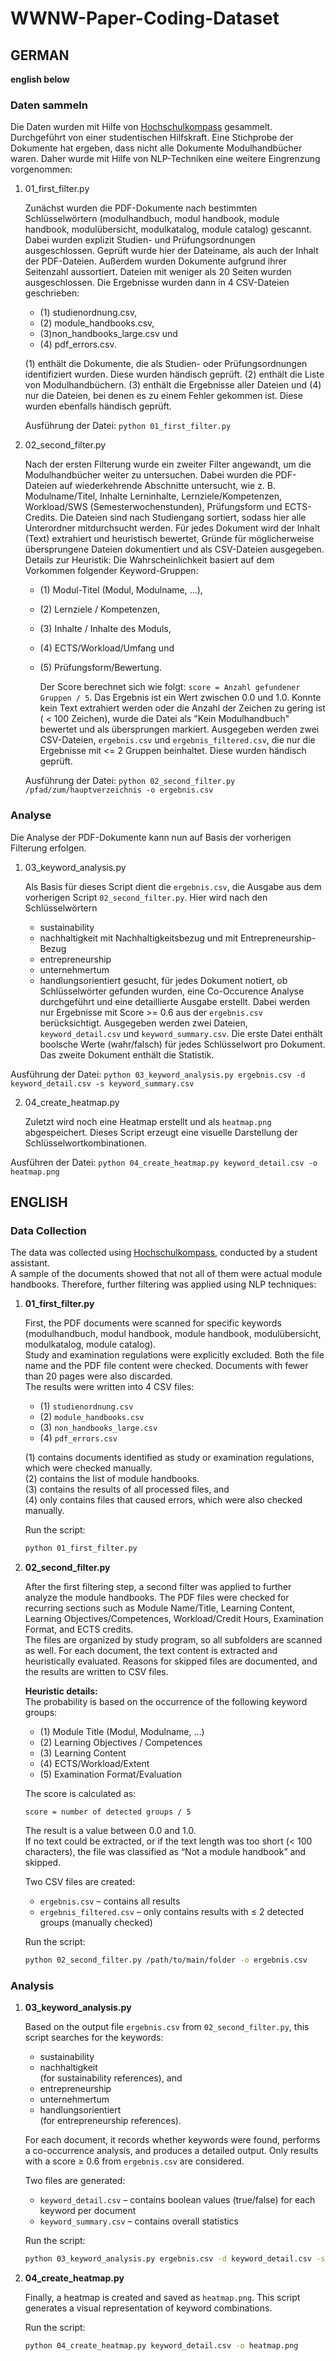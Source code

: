 # WWNW-Paper-Coding-Dataset

## GERMAN
**english below**

### Daten sammeln
Die Daten wurden mit Hilfe von [Hochschulkompass](https://www.hochschulkompass.de/home.html) gesammelt. Durchgeführt von einer studentischen Hilfskraft.
Eine Stichprobe der Dokumente hat ergeben, dass nicht alle Dokumente Modulhandbücher waren. Daher wurde mit Hilfe von NLP-Techniken eine weitere Eingrenzung vorgenommen:
1. 01_first_filter.py
   
    Zunächst wurden die PDF-Dokumente nach bestimmten Schlüsselwörtern (modulhandbuch, modul handbook, module handbook, modulübersicht, modulkatalog, module catalog) gescannt. Dabei wurden explizit Studien- und Prüfungsordnungen ausgeschlossen. Geprüft wurde hier der Dateiname, als auch der Inhalt der PDF-Dateien. Außerdem wurden Dokumente aufgrund ihrer Seitenzahl aussortiert. Dateien mit weniger als 20 Seiten wurden ausgeschlossen. Die Ergebnisse wurden dann in 4 CSV-Dateien geschrieben:
   * (1) studienordnung.csv,
   * (2) module_handbooks.csv,
   * (3)non_handbooks_large.csv und
   * (4) pdf_errors.csv.
     
   (1) enthält die Dokumente, die als Studien- oder Prüfungsordnungen identifiziert wurden. Diese wurden händisch geprüft. (2) enthält die Liste von Modulhandbüchern. (3) enthält die Ergebnisse aller Dateien und (4) nur die Dateien, bei denen es zu einem Fehler gekommen ist. Diese wurden ebenfalls händisch geprüft.
   
    Ausführung der Datei: `python 01_first_filter.py`
   
3. 02_second_filter.py
   
    Nach der ersten Filterung wurde ein zweiter Filter angewandt, um die Modulhandbücher weiter zu untersuchen. Dabei wurden die PDF-Dateien auf wiederkehrende Abschnitte untersucht, wie z. B. Modulname/Titel, Inhalte Lerninhalte, Lernziele/Kompetenzen, Workload/SWS (Semesterwochenstunden), Prüfungsform und ECTS-Credits. Die Dateien sind nach Studiengang sortiert, sodass hier alle Unterordner mitdurchsucht werden. Für jedes Dokument wird der Inhalt (Text) extrahiert und heuristisch bewertet, Gründe für möglicherweise übersprungene Dateien dokumentiert und als CSV-Dateien ausgegeben. Details zur Heuristik: Die Wahrscheinlichkeit basiert auf dem Vorkommen folgender Keyword-Gruppen:
   * (1) Modul-Titel (Modul, Modulname, ...),
   * (2) Lernziele / Kompetenzen,
   * (3) Inhalte / Inhalte des Moduls,
   * (4) ECTS/Workload/Umfang und
   * (5) Prüfungsform/Bewertung.
   
     Der Score berechnet sich wie folgt: `score = Anzahl gefundener Gruppen / 5`. Das Ergebnis ist ein Wert zwischen 0.0 und 1.0. Konnte kein Text extrahiert werden oder die Anzahl der Zeichen zu gering ist ( < 100 Zeichen), wurde die Datei als "Kein Modulhandbuch" bewertet und als übersprungen markiert. Ausgegeben werden zwei CSV-Dateien, `ergebnis.csv` und `ergebnis_filtered.csv`, die nur die Ergebnisse mit <= 2 Gruppen beinhaltet. Diese wurden händisch geprüft.
      
    Ausführung der Datei: `python 02_second_filter.py /pfad/zum/hauptverzeichnis -o ergebnis.csv`

### Analyse
Die Analyse der PDF-Dokumente kann nun auf Basis der vorherigen Filterung erfolgen.

1. 03_keyword_analysis.py

    Als Basis für dieses Script dient die `ergebnis.csv`, die Ausgabe aus dem vorherigen Script `02_second_filter.py`. Hier wird nach den Schlüsselwörtern
    * sustainability
    * nachhaltigkeit
    mit Nachhaltigkeitsbezug und mit Entrepreneurship-Bezug
    * entrepreneurship
    * unternehmertum
    * handlungsorientiert
    gesucht, für jedes Dokument notiert, ob Schlüsselwörter gefunden wurden, eine Co-Occurence Analyse durchgeführt und eine detaillierte Ausgabe erstellt. Dabei werden nur Ergebnisse mit Score >= 0.6 aus der `ergebnis.csv` berücksichtigt. Ausgegeben werden zwei Dateien, `keyword_detail.csv` und `keyword_summary.csv`. Die erste Datei enthält boolsche Werte (wahr/falsch) für jedes Schlüsselwort pro Dokument. Das zweite Dokument enthält die Statistik.  

Ausführung der Datei: `python 03_keyword_analysis.py ergebnis.csv -d keyword_detail.csv -s keyword_summary.csv`
    

2. 04_create_heatmap.py

    Zuletzt wird noch eine Heatmap erstellt und als `heatmap.png` abgespeichert. Dieses Script erzeugt eine visuelle Darstellung der Schlüsselwortkombinationen.

Ausführen der Datei: `python 04_create_heatmap.py keyword_detail.csv -o heatmap.png`

## ENGLISH

### Data Collection
The data was collected using [Hochschulkompass](https://www.hochschulkompass.de/home.html), conducted by a student assistant.  
A sample of the documents showed that not all of them were actual module handbooks. Therefore, further filtering was applied using NLP techniques:

1. **01_first_filter.py**

   First, the PDF documents were scanned for specific keywords (modulhandbuch, modul handbook, module handbook, modulübersicht, modulkatalog, module catalog).  
   Study and examination regulations were explicitly excluded. Both the file name and the PDF file content were checked. Documents with fewer than 20 pages were also discarded.  
   The results were written into 4 CSV files:
   * (1) `studienordnung.csv`
   * (2) `module_handbooks.csv`
   * (3) `non_handbooks_large.csv`
   * (4) `pdf_errors.csv`
   
   (1) contains documents identified as study or examination regulations, which were checked manually.  
   (2) contains the list of module handbooks.  
   (3) contains the results of all processed files, and  
   (4) only contains files that caused errors, which were also checked manually.  

   Run the script:  
   ```bash
   python 01_first_filter.py
   ```

2. **02_second_filter.py**

   After the first filtering step, a second filter was applied to further analyze the module handbooks. The PDF files were checked for recurring sections such as Module Name/Title, Learning Content, Learning Objectives/Competences, Workload/Credit Hours, Examination Format, and ECTS credits.  
   The files are organized by study program, so all subfolders are scanned as well. For each document, the text content is extracted and heuristically evaluated. Reasons for skipped files are documented, and the results are written to CSV files.  

   **Heuristic details:**  
   The probability is based on the occurrence of the following keyword groups:
   * (1) Module Title (Modul, Modulname, …)
   * (2) Learning Objectives / Competences
   * (3) Learning Content
   * (4) ECTS/Workload/Extent
   * (5) Examination Format/Evaluation  

   The score is calculated as:  
   ```
   score = number of detected groups / 5
   ```  
   The result is a value between 0.0 and 1.0.  
   If no text could be extracted, or if the text length was too short (< 100 characters), the file was classified as “Not a module handbook” and skipped.  

   Two CSV files are created:  
   * `ergebnis.csv` – contains all results  
   * `ergebnis_filtered.csv` – only contains results with ≤ 2 detected groups (manually checked)  

   Run the script:  
   ```bash
   python 02_second_filter.py /path/to/main/folder -o ergebnis.csv
   ```

### Analysis

1. **03_keyword_analysis.py**

   Based on the output file `ergebnis.csv` from `02_second_filter.py`, this script searches for the keywords:
   * sustainability  
   * nachhaltigkeit  
   (for sustainability references), and  
   * entrepreneurship  
   * unternehmertum  
   * handlungsorientiert  
   (for entrepreneurship references).  

   For each document, it records whether keywords were found, performs a co-occurrence analysis, and produces a detailed output. Only results with a score ≥ 0.6 from `ergebnis.csv` are considered.  

   Two files are generated:  
   * `keyword_detail.csv` – contains boolean values (true/false) for each keyword per document  
   * `keyword_summary.csv` – contains overall statistics  

   Run the script:  
   ```bash
   python 03_keyword_analysis.py ergebnis.csv -d keyword_detail.csv -s keyword_summary.csv
   ```

2. **04_create_heatmap.py**

   Finally, a heatmap is created and saved as `heatmap.png`. This script generates a visual representation of keyword combinations.  

   Run the script:  
   ```bash
   python 04_create_heatmap.py keyword_detail.csv -o heatmap.png
   ```

